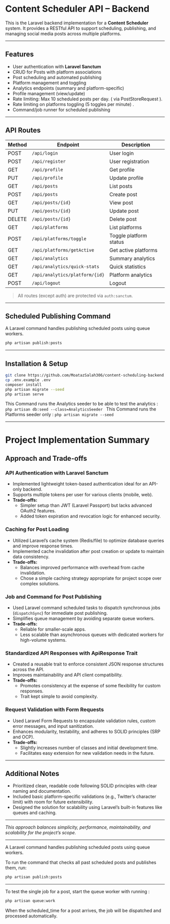 # Content Scheduler API – Backend

This is the Laravel backend implementation for a **Content Scheduler** system. It provides a RESTful API to support scheduling, publishing, and managing social media posts across multiple platforms.

---

## Features

- User authentication with **Laravel Sanctum**
- CRUD for Posts with platform associations
- Post scheduling and automated publishing
- Platform management and toggling
- Analytics endpoints (summary and platform-specific)
- Profile management (view/update)
- Rate limiting: Max 10 scheduled posts per day. ( via PostStoreRequest ).
- Rate limiting on platforms toggling (5 toggles per minute) .
- Command/job runner for scheduled publishing

---

## API Routes

| Method | Endpoint                          | Description |
|--------|-----------------------------------|-------------|
| POST   | `/api/login`                      | User login |
| POST   | `/api/register`                   | User registration |
| GET    | `/api/profile`                    | Get profile |
| PUT    | `/api/profile`                    | Update profile |
| GET    | `/api/posts`                      | List posts |
| POST   | `/api/posts`                      | Create post |
| GET    | `/api/posts/{id}`                 | View post |
| PUT    | `/api/posts/{id}`                 | Update post |
| DELETE | `/api/posts/{id}`                 | Delete post |
| GET    | `/api/platforms`                  | List platforms |
| POST   | `/api/platforms/toggle`           | Toggle platform status |
| GET    | `/api/platforms/getActive`        | Get active platforms |
| GET    | `/api/analytics`                  | Summary analytics |
| GET    | `/api/analytics/quick-stats`      | Quick statistics |
| GET    | `/api/analytics/platform/{id}`    | Platform analytics |
| POST   | `/api/logout`                     | Logout |

> All routes (except auth) are protected via `auth:sanctum`.

---

## Scheduled Publishing Command

A Laravel command handles publishing scheduled posts using queue workers.

```bash
php artisan publish:posts
```
---

## Installation & Setup

```bash
git clone https://github.com/MoatazSalah306/content-scheduling-backend.git
cp .env.example .env
composer install
php artisan migrate --seed
php artisan serve
```
This Command runs the Analytics seeder to be able to test the analytics :
```php artisan db:seed --class=AnalyticsSeeder ```
This Command runs the Platforms seeder only :
 ```php artisan migrate --seed ```



 
---
# Project Implementation Summary

## Approach and Trade-offs

### API Authentication with Laravel Sanctum
- Implemented lightweight token-based authentication ideal for an API-only backend.
- Supports multiple tokens per user for various clients (mobile, web).
- **Trade-offs:**
  - Simpler setup than JWT (Laravel Passport) but lacks advanced OAuth2 features.
  - Added token expiration and revocation logic for enhanced security.

### Caching for Post Loading
- Utilized Laravel’s cache system (Redis/file) to optimize database queries and improve response times.
- Implemented cache invalidation after post creation or update to maintain data consistency.
- **Trade-offs:**
  - Balances improved performance with overhead from cache invalidation.
  - Chose a simple caching strategy appropriate for project scope over complex solutions.

### Job and Command for Post Publishing
- Used Laravel command scheduled tasks to dispatch synchronous jobs (`dispatchSync`) for immediate post publishing.
- Simplifies queue management by avoiding separate queue workers.
- **Trade-offs:**
  - Reliable for smaller-scale apps.
  - Less scalable than asynchronous queues with dedicated workers for high-volume systems.

### Standardized API Responses with ApiResponse Trait
- Created a reusable trait to enforce consistent JSON response structures across the API.
- Improves maintainability and API client compatibility.
- **Trade-offs:**
  - Promotes consistency at the expense of some flexibility for custom responses.
  - Trait kept simple to avoid complexity.

### Request Validation with Form Requests
- Used Laravel Form Requests to encapsulate validation rules, custom error messages, and input sanitization.
- Enhances modularity, testability, and adheres to SOLID principles (SRP and OCP).
- **Trade-offs:**
  - Slightly increases number of classes and initial development time.
  - Facilitates easy extension for new validation needs in the future.

---

## Additional Notes
- Prioritized clean, readable code following SOLID principles with clear naming and documentation.
- Included basic platform-specific validations (e.g., Twitter’s character limit) with room for future extensibility.
- Designed the solution for scalability using Laravel’s built-in features like queues and caching.

---

*This approach balances simplicity, performance, maintainability, and scalability for the project’s scope.*

---

A Laravel command handles publishing scheduled posts using queue workers.

To run the command that checks all past scheduled posts and publishes them, run:

```bash
php artisan publish:posts
```

---

To test the single job for a post, start the queue worker with running :
```bash
php artisan queue:work
```
When the scheduled_time for a post arrives, the job will be dispatched and processed automatically.
